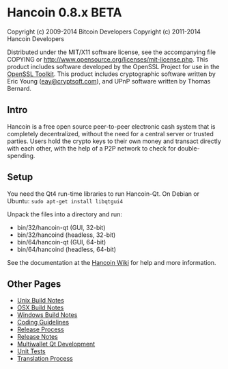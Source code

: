 Hancoin 0.8.x BETA
====================

Copyright (c) 2009-2014 Bitcoin Developers
Copyright (c) 2011-2014 Hancoin Developers

Distributed under the MIT/X11 software license, see the accompanying
file COPYING or http://www.opensource.org/licenses/mit-license.php.
This product includes software developed by the OpenSSL Project for use in the [OpenSSL Toolkit](http://www.openssl.org/). This product includes
cryptographic software written by Eric Young ([eay@cryptsoft.com](mailto:eay@cryptsoft.com)), and UPnP software written by Thomas Bernard.


Intro
---------------------
Hancoin is a free open source peer-to-peer electronic cash system that is
completely decentralized, without the need for a central server or trusted
parties.  Users hold the crypto keys to their own money and transact directly
with each other, with the help of a P2P network to check for double-spending.


Setup
---------------------
You need the Qt4 run-time libraries to run Hancoin-Qt. On Debian or Ubuntu:
	`sudo apt-get install libqtgui4`

Unpack the files into a directory and run:

- bin/32/hancoin-qt (GUI, 32-bit)
- bin/32/hancoind (headless, 32-bit)
- bin/64/hancoin-qt (GUI, 64-bit)
- bin/64/hancoind (headless, 64-bit)

See the documentation at the [Hancoin Wiki](http://hancoin.info)
for help and more information.


Other Pages
---------------------
- [Unix Build Notes](build-unix.md)
- [OSX Build Notes](build-osx.md)
- [Windows Build Notes](build-msw.md)
- [Coding Guidelines](coding.md)
- [Release Process](release-process.md)
- [Release Notes](release-notes.md)
- [Multiwallet Qt Development](multiwallet-qt.md)
- [Unit Tests](unit-tests.md)
- [Translation Process](translation_process.md)
